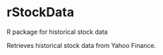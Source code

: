 # rStockData
R package for historical stock data

Retrieves historical stock data from Yahoo Finance.

